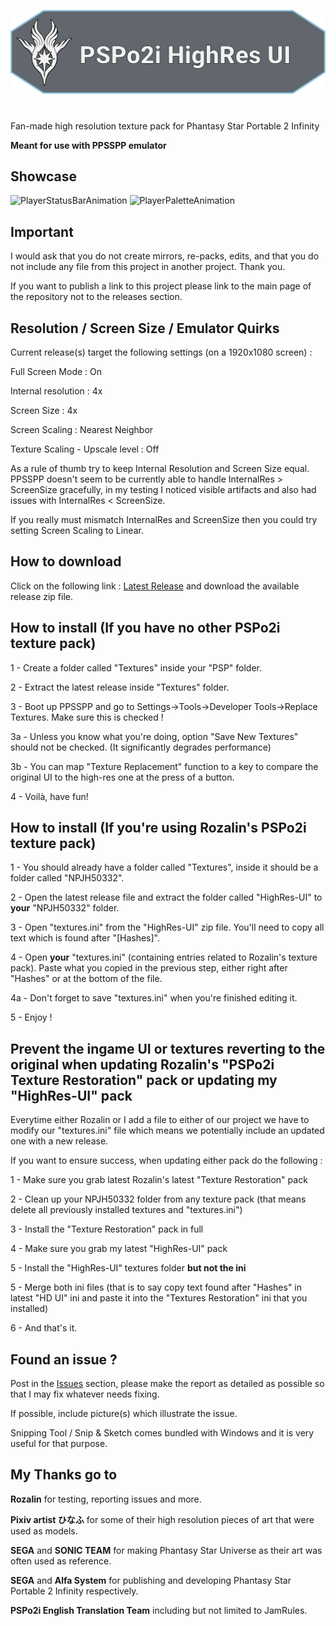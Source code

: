 [![PSPo2i-hr-ui](/logo.svg)](https://github.com/eleriaqueen/pspo2i-highres-ui)

# 

Fan-made high resolution texture pack for Phantasy Star Portable 2 Infinity

__Meant for use with PPSSPP emulator__

## Showcase
![PlayerStatusBarAnimation](https://user-images.githubusercontent.com/4411178/136978677-782b4bf4-6319-4990-92ad-cb04febe5506.gif)
![PlayerPaletteAnimation](https://user-images.githubusercontent.com/4411178/136978953-56289cff-0cfd-4b07-be9a-25d63af33edf.gif)

## Important
I would ask that you do not create mirrors, re-packs, edits, and that you do not include any file from this project in another project. Thank you.

If you want to publish a link to this project please link to the main page of the repository not to the releases section.

## Resolution / Screen Size / Emulator Quirks
Current release(s) target the following settings (on a 1920x1080 screen) :

Full Screen Mode : On

Internal resolution : 4x

Screen Size : 4x

Screen Scaling : Nearest Neighbor

Texture Scaling - Upscale level : Off

As a rule of thumb try to keep Internal Resolution and Screen Size equal. PPSSPP doesn't seem to be currently able to handle InternalRes > ScreenSize gracefully, in my testing I noticed visible artifacts and also had issues with InternalRes < ScreenSize.

If you really must mismatch InternalRes and ScreenSize then you could try setting Screen Scaling to Linear.

## How to download

Click on the following link : [Latest Release](https://github.com/eleriaqueen/pspo2i-hr-ui/releases/latest) and download the available release zip file.

## How to install (If you have no other PSPo2i texture pack)
1 - Create a folder called "Textures" inside your "PSP" folder.

2 - Extract the latest release inside "Textures" folder.

3 - Boot up PPSSPP and go to Settings->Tools->Developer Tools->Replace Textures. Make sure this is checked !

3a - Unless you know what you're doing, option "Save New Textures" should not be checked. (It significantly degrades performance)

3b - You can map "Texture Replacement" function to a key to compare the original UI to the high-res one at the press of a button.

4 - Voilà, have fun!

## How to install (If you're using Rozalin's PSPo2i texture pack)
1 - You should already have a folder called "Textures", inside it should be a folder called "NPJH50332".

2 - Open the latest release file and extract the folder called "HighRes-UI" to __your__ "NPJH50332" folder.

3 - Open "textures.ini" from the "HighRes-UI" zip file. You'll need to copy all text which is found after "[Hashes]".

4 - Open __your__ "textures.ini" (containing entries related to Rozalin's texture pack). Paste what you copied in the previous step, either right after "Hashes" or at the bottom of the file. 

4a - Don't forget to save "textures.ini" when you're finished editing it.

5 - Enjoy !

## Prevent the ingame UI or textures reverting to the original when updating Rozalin's "PSPo2i Texture Restoration" pack or updating my "HighRes-UI" pack
Everytime either Rozalin or I add a file to either of our project we have to modify our "textures.ini" file which means we potentially include an updated one with a new release. 

If you want to ensure success, when updating either pack do the following : 

1 - Make sure you grab latest Rozalin's latest "Texture Restoration" pack

2 - Clean up your NPJH50332 folder from any texture pack (that means delete all previously installed textures and "textures.ini")

3 - Install the "Texture Restoration" pack in full

4 - Make sure you grab my latest "HighRes-UI" pack

5 - Install the "HighRes-UI" textures folder __but not the ini__

5 - Merge both ini files (that is to say copy text found after "Hashes" in latest "HD UI" ini and paste it into the "Textures Restoration" ini that you installed)

6 - And that's it.

## Found an issue ?
Post in the [Issues](https://github.com/eleriaqueen/pspo2i-highres-ui/issues) section, please make the report as detailed as possible so that I may fix whatever needs fixing.

If possible, include picture(s) which illustrate the issue.

Snipping Tool / Snip & Sketch comes bundled with Windows and it is very useful for that purpose.

## My Thanks go to
__Rozalin__ for testing, reporting issues and more.

__Pixiv artist ひなふ__ for some of their high resolution pieces of art that were used as models.

__SEGA__ and __SONIC TEAM__ for making Phantasy Star Universe as their art was often used as reference.

__SEGA__ and __Alfa System__ for publishing and developing Phantasy Star Portable 2 Infinity respectively.

__PSPo2i English Translation Team__ including but not limited to JamRules.
